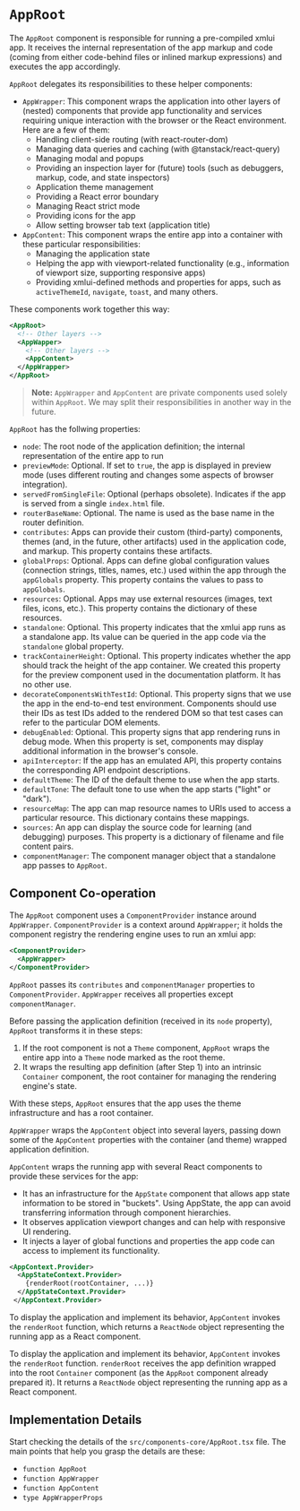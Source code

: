# `AppRoot`

The `AppRoot` component is responsible for running a pre-compiled xmlui app. It receives the internal representation of the app markup and code (coming from either code-behind files or inlined markup expressions) and executes the app accordingly.

`AppRoot` delegates its responsibilities to these helper components:
- `AppWrapper`: This component wraps the application into other layers of (nested) components that provide app functionality and services requiring unique interaction with the browser or the React environment. Here are a few of them:
  - Handling client-side routing (with react-router-dom)
  - Managing data queries and caching (with @tanstack/react-query)
  - Managing modal and popups
  - Providing an inspection layer for (future) tools (such as debuggers, markup, code, and state inspectors)
  - Application theme management
  - Providing a React error boundary
  - Managing React strict mode
  - Providing icons for the app
  - Allow setting browser tab text (application title)
- `AppContent`: This component wraps the entire app into a container with these particular responsibilities:
  - Managing the application state
  - Helping the app with viewport-related functionality (e.g., information of viewport size, supporting responsive apps)
  - Providing xmlui-defined methods and properties for apps, such as `activeThemeId`, `navigate`, `toast`, and many others.

These components work together this way:

```xml
<AppRoot>
  <!-- Other layers -->
  <AppWapper>
    <!-- Other layers -->
    <AppContent>
  </AppWrapper>
</AppRoot>
```

> **Note:** `AppWrapper` and `AppContent` are private components used solely within `AppRoot`. We may split their responsibilities in another way in the future.

`AppRoot` has the follwing properties:

- `node`: The root node of the application definition; the internal representation of the entire app to run
- `previewMode`: Optional. If set to `true`, the app is displayed in preview mode (uses different routing and changes some aspects of browser integration).
- `servedFromSingleFile`: Optional (perhaps obsolete). Indicates if the app is served from a single `index.html` file.
- `routerBaseName`: Optional. The name is used as the base name in the router definition.
- `contributes`: Apps can provide their custom (third-party) components, themes (and, in the future, other artifacts) used in the application code, and markup. This property contains these artifacts.
- `globalProps`: Optional. Apps can define global configuration values (connection strings, titles, names, etc.) used within the app through the `appGlobals` property. This property contains the values to pass to `appGlobals`.
- `resources`: Optional. Apps may use external resources (images, text files, icons, etc.). This property contains the dictionary of these resources.
- `standalone`: Optional. This property indicates that the xmlui app runs as a standalone app. Its value can be queried in the app code via the `standalone` global property.
- `trackContainerHeight`: Optional. This property indicates whether the app should track the height of the app container. We created this property for the preview component used in the documentation platform. It has no other use.
- `decorateComponentsWithTestId`: Optional. This property signs that we use the app in the end-to-end test environment. Components should use their IDs as test IDs added to the rendered DOM so that test cases can refer to the particular DOM elements.
- `debugEnabled`: Optional. This property signs that app rendering runs in debug mode. When this property is set, components may display additional information in the browser's console.
- `apiInterceptor`: If the app has an emulated API, this property contains the corresponding API endpoint descriptions.
- `defaultTheme`: The ID of the default theme to use when the app starts.
- `defaultTone`: The default tone to use when the app starts ("light" or "dark").
- `resourceMap`: The app can map resource names to URIs used to access a particular resource. This dictionary contains these mappings.
- `sources`: An app can display the source code for learning (and debugging) purposes. This property is a dictionary of filename and file content pairs.
- `componentManager`: The component manager object that a standalone app passes to `AppRoot`.

## Component Co-operation

The `AppRoot` component uses a `ComponentProvider` instance around `AppWrapper`. `ComponentProvider` is a context around `AppWrapper`; it holds the component registry the rendering engine uses to run an xmlui app:

```xml
<ComponentProvider>
  <AppWrapper>
</ComponentProvider>
```

`AppRoot` passes its `contributes` and `componentManager` properties to `ComponentProvider`. `AppWrapper` receives all properties except `componentManager`.

Before passing the application definition (received in its `node` property), `AppRoot` transforms it in these steps:
1. If the root component is not a `Theme` component, `AppRoot` wraps the entire app into a `Theme` node marked as the root theme.
2. It wraps the resulting app definition (after Step 1) into an intrinsic `Container` component, the root container for managing the rendering engine's state.

With these steps, `AppRoot` ensures that the app uses the theme infrastructure and has a root container.

`AppWrapper` wraps the `AppContent` object into several layers, passing down some of the `AppContent` properties with the container (and theme) wrapped application definition.

`AppContent` wraps the running app with several React components to provide these services for the app:
- It has an infrastructure for the `AppState` component that allows app state information to be stored in "buckets". Using AppState, the app can avoid transferring information through component hierarchies.
- It observes application viewport changes and can help with responsive UI rendering.
- It injects a layer of global functions and properties the app code can access to implement its functionality.

```xml
<AppContext.Provider>
  <AppStateContext.Provider>
    {renderRoot(rootContainer, ...)}
  </AppStateContext.Provider>
 </AppContext.Provider>
```

To display the application and implement its behavior, `AppContent` invokes the `renderRoot` function, which returns a `ReactNode` object representing the running app as a React component.

To display the application and implement its behavior, `AppContent` invokes the `renderRoot` function. `renderRoot` receives the app definition wrapped into the root `Container` component (as the `AppRoot` component already prepared it). It returns a `ReactNode` object representing the running app as a React component.

## Implementation Details

Start checking the details of the `src/components-core/AppRoot.tsx` file. The main points that help you grasp the details are these:
- `function AppRoot`
- `function AppWrapper`
- `function AppContent`
- `type AppWrapperProps`
